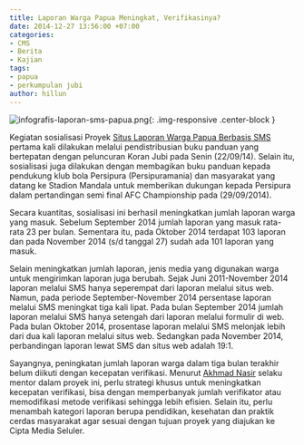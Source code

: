 ```yaml
---
title: Laporan Warga Papua Meningkat, Verifikasinya?
date: 2014-12-27 13:56:00 +07:00
categories:
- CMS
- Berita
- Kajian
tags:
- papua
- perkumpulan jubi
author: hillun
---
```


![infografis-laporan-sms-papua.png](/uploads/infografis-laporan-sms-papua.png){: .img-responsive .center-block }

Kegiatan sosialisasi Proyek [Situs Laporan Warga Papua Berbasis SMS](http://ciptamedia.org/situs-laporan-warga-papua-berbasis-sms/) pertama kali dilakukan melalui pendistribusian buku panduan yang bertepatan dengan peluncuran Koran Jubi pada Senin (22/09/14). Selain itu, sosialisasi juga dilakukan dengan membagikan buku panduan kepada pendukung klub bola Persipura (Persipuramania) dan masyarakat yang datang ke Stadion Mandala untuk memberikan dukungan kepada Persipura dalam pertandingan semi final AFC Championship pada (29/09/2014).

Secara kuantitas, sosialisasi ini berhasil meningkatkan jumlah laporan warga yang masuk. Sebelum September 2014 jumlah laporan yang masuk rata-rata 23 per bulan. Sementara itu, pada Oktober 2014 terdapat 103 laporan dan pada November 2014 (s/d tanggal 27) sudah ada 101 laporan yang masuk.

Selain meningkatkan jumlah laporan, jenis media yang digunakan warga untuk mengirimkan laporan juga berubah. Sejak Juni 2011-November 2014 laporan melalui SMS hanya seperempat dari laporan melalui situs web. Namun, pada periode September-November 2014 persentase laporan melalui SMS meningkat tiga kali lipat. Pada bulan September 2014 jumlah laporan melalui SMS hanya setengah dari laporan melalui formulir di web. Pada bulan Oktober 2014, prosentase laporan melalui SMS melonjak lebih dari dua kali laporan melalui situs web. Sedangkan pada November 2014, perbandingan laporan lewat SMS dan situs web adalah 19:1.

Sayangnya, peningkatan jumlah laporan warga dalam tiga bulan terakhir belum diikuti dengan kecepatan verifikasi. Menurut [Akhmad Nasir](http://ciptamedia.org/akhmad-nasir/) selaku mentor dalam proyek ini, perlu strategi khusus untuk meningkatkan kecepatan verifikasi, bisa dengan memperbanyak jumlah verifikator atau memodifikasi metode verifikasi sehingga lebih efisien. Selain itu, perlu menambah kategori laporan berupa pendidikan, kesehatan dan praktik cerdas masyarakat agar sesuai dengan tujuan proyek yang diajukan ke Cipta Media Seluler.